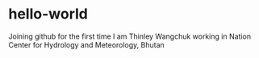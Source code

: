 # hello-world
Joining github for the first time
I am Thinley Wangchuk working in Nation Center for Hydrology and Meteorology, Bhutan
